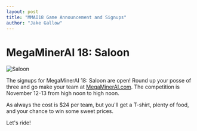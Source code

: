 ```yaml
---
layout: post
title: "MMAI18 Game Announcement and Signups"
author: "Jake Gallow"
---
```

# MegaMinerAI 18: Saloon #

![Saloon](..static/img/content/Saloon.png)

The signups for MegaMinerAI 18: Saloon are open! Round up your posse of three
and go make your team at [MegaMinerAI.com](https://megaminerai.com). The competition is
November 12-13 from high noon to high noon.

As always the cost is $24 per team, but you'll get a T-shirt, plenty of food,
 and your chance to win some sweet prices.

Let's ride!
